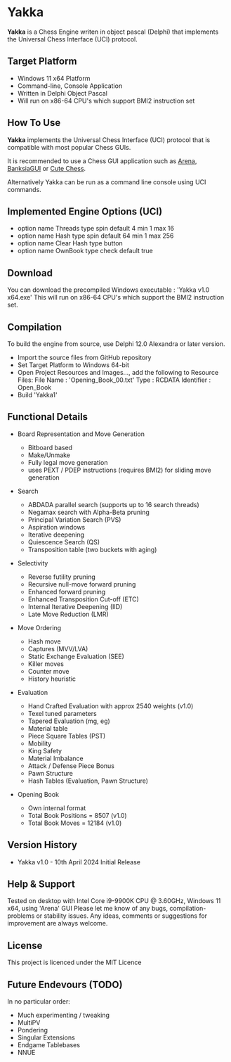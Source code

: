 # Yakka

**Yakka** is a Chess Engine writen in object pascal (Delphi) that implements the Universal Chess Interface (UCI) protocol.

## Target Platform

  - Windows 11 x64 Platform
  - Command-line, Console Application
  - Written in Delphi Object Pascal
  - Will run on x86-64 CPU's which support BMI2 instruction set

## How To Use

**Yakka** implements the Universal Chess Interface (UCI) protocol that is compatible with most popular Chess GUIs. 
  
It is recommended to use a Chess GUI application such as [Arena](http://www.playwitharena.de/), [BanksiaGUI](https://banksiagui.com/) or [Cute Chess](https://cutechess.com/).
  
Alternatively Yakka can be run as a command line console using UCI commands.

## Implemented Engine Options (UCI)

  - option name Threads type spin default 4 min 1 max 16
  - option name Hash type spin default 64 min 1 max 256
  - option name Clear Hash type button
  - option name OwnBook type check default true 

## Download

You can download the precompiled Windows executable : 'Yakka v1.0 x64.exe'
This will run on x86-64 CPU's which support the BMI2 instruction set.  

## Compilation

To build the engine from source, use Delphi 12.0 Alexandra or later version.

  - Import the source files from GitHub repository
  - Set Target Platform to Windows 64-bit
  - Open Project Resources and Images..., add the following to Resource Files:
      File Name : 'Opening_Book_00.txt'
      Type : RCDATA
      Identifier : Open_Book 
  - Build 'Yakka1'

## Functional Details

* Board Representation and Move Generation

  - Bitboard based
  - Make/Unmake
  - Fully legal move generation
  - uses PEXT / PDEP instructions (requires BMI2) for sliding move generation

* Search

  - ABDADA parallel search (supports up to 16 search threads)
  - Negamax search with Alpha-Beta pruning
  - Principal Variation Search (PVS)
  - Aspiration windows
  - Iterative deepening
  - Quiescence Search (QS)
  - Transposition table (two buckets with aging)

* Selectivity
 
  - Reverse futility pruning
  - Recursive null-move forward pruning
  - Enhanced forward pruning
  - Enhanced Transposition Cut-off (ETC)
  - Internal Iterative Deepening (IID)
  - Late Move Reduction (LMR)
 
* Move Ordering

  - Hash move
  - Captures (MVV/LVA)
  - Static Exchange Evaluation (SEE)
  - Killer moves 
  - Counter move
  - History heuristic  

* Evaluation

  - Hand Crafted Evaluation with approx 2540 weights (v1.0)
  - Texel tuned parameters
  - Tapered Evaluation (mg, eg)
  - Material table
  - Piece Square Tables (PST)
  - Mobility
  - King Safety
  - Material Imbalance
  - Attack / Defense Piece Bonus 
  - Pawn Structure 
  - Hash Tables (Evaluation, Pawn Structure)

* Opening Book

  - Own internal format
  - Total Book Positions = 8507 (v1.0)
  - Total Book Moves = 12184 (v1.0)  

## Version History

* Yakka v1.0 - 10th April 2024 Initial Release

## Help & Support

Tested on desktop with Intel Core i9-9900K CPU @ 3.60GHz, Windows 11 x64, using 'Arena' GUI
Please let me know of any bugs, compilation-problems or stability issues.
Any ideas, comments or suggestions for improvement are always welcome.

##  License
  
This project is licenced under the MIT Licence

## Future Endevours (TODO)

In no particular order:
  - Much experimenting / tweaking
  - MultiPV
  - Pondering   
  - Singular Extensions
  - Endgame Tablebases
  - NNUE



 